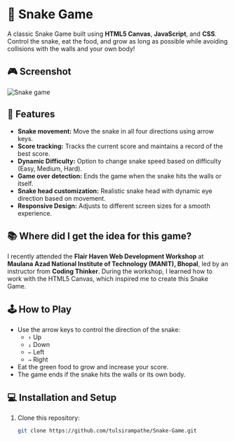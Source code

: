 # 🐍 Snake Game

A classic Snake Game built using **HTML5 Canvas**, **JavaScript**, and **CSS**. Control the snake, eat the food, and grow as long as possible while avoiding collisions with the walls and your own body!

## 🎮 Screenshot

![Snake game](https://github.com/user-attachments/assets/aa83ecc8-8d34-47f3-b2dc-1b74ef5e3506)

## 🚀 Features

- **Snake movement:** Move the snake in all four directions using arrow keys.
- **Score tracking:** Tracks the current score and maintains a record of the best score.
- **Dynamic Difficulty:** Option to change snake speed based on difficulty (Easy, Medium, Hard).
- **Game over detection:** Ends the game when the snake hits the walls or itself.
- **Snake head customization:** Realistic snake head with dynamic eye direction based on movement.
- **Responsive Design:** Adjusts to different screen sizes for a smooth experience.
  
## 📚 Where did I get the idea for this game?

I recently attended the **Flair Haven Web Development Workshop** at **Maulana Azad National Institute of Technology (MANIT), Bhopal**, led by an instructor from **Coding Thinker**. During the workshop, I learned how to work with the HTML5 Canvas, which inspired me to create this Snake Game.

## 🕹️ How to Play

- Use the arrow keys to control the direction of the snake:
  - `↑` Up
  - `↓` Down
  - `←` Left
  - `→` Right
- Eat the green food to grow and increase your score.
- The game ends if the snake hits the walls or its own body.
  
## 💻 Installation and Setup

1. Clone this repository:
   ```bash
   git clone https://github.com/tulsirampathe/Snake-Game.git
